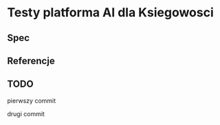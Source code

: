# Testy platforma AI dla Ksiegowosci

## Spec

## Referencje

## TODO

pierwszy commit

drugi commit


